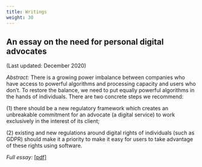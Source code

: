 ```yaml
---
title: Writings
weight: 30
---
```


## An essay on the need for personal digital advocates

(Last updated: December 2020)

_Abstract:_ There is a growing power imbalance between companies who have access to powerful algorithms and processing capacity and users who don’t. To restore the balance, we need to put equally powerful algorithms in the hands of individuals. There are two concrete steps we recommend:

(1) there should be a new regulatory framework which creates an unbreakable commitment for an advocate (a digital service) to work exclusively in the interest of its client;

(2) existing and new regulations around digital rights of individuals (such as GDPR) should make it a priority to make it easy for users to take advantage of these rights using software.

_Full essay:_ [\[pdf\]](/files/PersonalAdvocateEssayBraverman.pdf)
